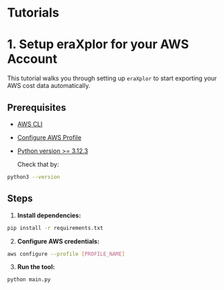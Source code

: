 # Tutorials


# 1. Setup eraXplor for your AWS Account

This tutorial walks you through setting up `eraXplor` to start exporting your AWS cost data automatically.

## Prerequisites

- [AWS CLI](https://docs.aws.amazon.com/cli/latest/userguide/getting-started-install.html)
- [Configure AWS Profile](https://docs.aws.amazon.com/cli/latest/reference/configure/)
- [Python version >= 3.12.3](https://www.python.org/downloads/)

    Check that by:

```bash
python3 --version
```

## Steps

1. **Install dependencies:**

```bash
pip install -r requirements.txt
```

2. **Configure AWS credentials:**

```bash
aws configure --profile [PROFILE_NAME]
```

3. **Run the tool:**

```bash
python main.py
```




<!-- This part of the project documentation focuses on a
**learning-oriented** approach. You'll learn how to
get started with the code in this project.

> **Note:** Expand this section by considering the
> following points:

- Help newcomers with getting started
- Teach readers about your library by making them
    write code
- Inspire confidence through examples that work for
    everyone, repeatably
- Give readers an immediate sense of achievement
- Show concrete examples, no abstractions
- Provide the minimum necessary explanation
- Avoid any distractions -->
